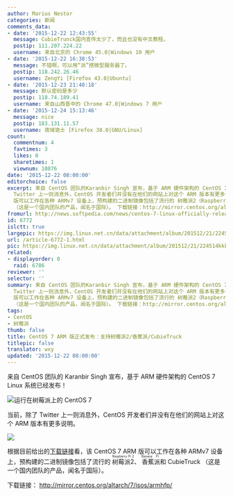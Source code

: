 ```yaml
---
author: Marius Nestor
categories: 新闻
comments_data:
- date: '2015-12-22 12:43:55'
  message: CubieTrunck国内宣传太少了，而且也没有中文教程。
  postip: 111.207.224.22
  username: 来自北京的 Chrome 45.0|Windows 10 用户
- date: '2015-12-22 16:38:53'
  message: 不错啊，可以用“派”搭微型服务器了。
  postip: 118.242.26.46
  username: ZengYi [Firefox 43.0|Ubuntu]
- date: '2015-12-23 21:48:18'
  message: 默认密码是多少
  postip: 118.74.189.41
  username: 来自山西晋中的 Chrome 47.0|Windows 7 用户
- date: '2015-12-24 15:13:46'
  message: nice
  postip: 183.131.11.57
  username: 夜域诡士 [Firefox 38.0|GNU/Linux]
count:
  commentnum: 4
  favtimes: 3
  likes: 0
  sharetimes: 1
  viewnum: 10876
date: '2015-12-22 08:00:00'
editorchoice: false
excerpt: 来自 CentOS 团队的Karanbir Singh 宣布，基于 ARM 硬件架构的 CentOS 7 Linux 系统已经发布！  当前，除了
  Twitter 上一则消息外，CentOS 开发者们并没有在他们的网站上对这个 ARM 版本有更多说明。  根据目前给出的下载链接看，该 CentOS 7 ARM
  版可以工作在各种 ARMv7 设备上，预构建的二进制镜像包括了流行的 树莓派2（Raspberry Pi 2）、香蕉派（Banana Pi）和 CubieTruck
  （这是一个国内团队的产品，闻名于国际）。 下载链接：http://mirror.centos.org/altarch/7/isos/armhfp/
fromurl: http://news.softpedia.com/news/centos-7-linux-officially-released-for-raspberry-pi-2-banana-pi-and-cubietruck-497891.shtml
id: 6772
islctt: true
largepic: https://img.linux.net.cn/data/attachment/album/201512/21/224514kkkwxwpwaz22jqug.jpg
url: /article-6772-1.html
pic: https://img.linux.net.cn/data/attachment/album/201512/21/224514kkkwxwpwaz22jqug.jpg.thumb.jpg
related:
- displayorder: 0
  raid: 6786
reviewer: ''
selector: ''
summary: 来自 CentOS 团队的Karanbir Singh 宣布，基于 ARM 硬件架构的 CentOS 7 Linux 系统已经发布！  当前，除了
  Twitter 上一则消息外，CentOS 开发者们并没有在他们的网站上对这个 ARM 版本有更多说明。  根据目前给出的下载链接看，该 CentOS 7 ARM
  版可以工作在各种 ARMv7 设备上，预构建的二进制镜像包括了流行的 树莓派2（Raspberry Pi 2）、香蕉派（Banana Pi）和 CubieTruck
  （这是一个国内团队的产品，闻名于国际）。 下载链接：http://mirror.centos.org/altarch/7/isos/armhfp/
tags:
- CentOS
- 树莓派
thumb: false
title: CentOS 7 ARM 版正式发布：支持树莓派2/香蕉派/CubieTruck
titlepic: false
translator: wxy
updated: '2015-12-22 08:00:00'
---
```


来自 CentOS 团队的 Karanbir Singh 宣布，基于 ARM 硬件架构的 CentOS 7 Linux 系统已经发布！


![运行在树莓派上的 CentOS 7](/data/attachment/album/201512/21/224514kkkwxwpwaz22jqug.jpg)


当前，除了 Twitter 上一则消息外，CentOS 开发者们并没有在他们的网站上对这个 ARM 版本有更多说明。


![](/data/attachment/album/201512/21/224501p6w6w66jwb67hz4l.jpg)


根据目前给出的[下载链接](http://mirror.centos.org/altarch/7/isos/armhfp/)看，该 CentOS 7 ARM 版可以工作在各种 ARMv7 设备上，预构建的二进制镜像包括了流行的 <ruby> 树莓派2 <rp>  （ </rp> <rt>  Raspberry Pi 2 </rt> <rp>  ） </rp></ruby>、<ruby> 香蕉派 <rp>  （ </rp> <rt>  Banana Pi </rt> <rp>  ） </rp></ruby>和 CubieTruck （这是一个国内团队的产品，闻名于国际）。


下载链接： <http://mirror.centos.org/altarch/7/isos/armhfp/>